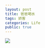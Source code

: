 ```yaml
---
layout: post
title: 爸爸喝水
tags: 娇客
categories: Life
public: true
---
```

<img src="https://drive.google.com/uc?id=0B5pYZc0OeTm1cjJtQk15c3oyNTA" style="display:block;margin:auto"/>